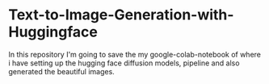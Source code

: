 # Text-to-Image-Generation-with-Huggingface
In this repository I'm going to save the my google-colab-notebook of where i have setting up the hugging face diffusion models, pipeline and also generated the beautiful images.
